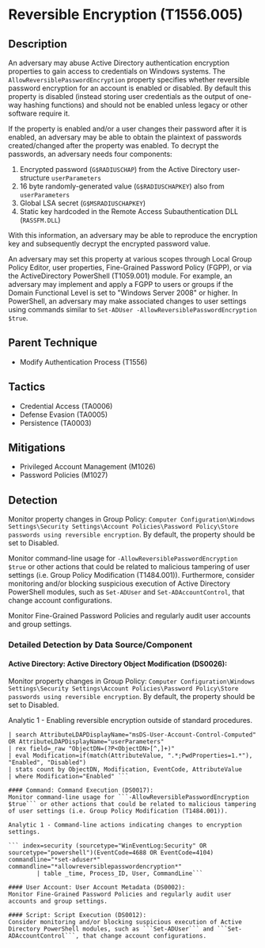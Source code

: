 # Reversible Encryption (T1556.005)

## Description
An adversary may abuse Active Directory authentication encryption properties to gain access to credentials on Windows systems. The ```AllowReversiblePasswordEncryption``` property specifies whether reversible password encryption for an account is enabled or disabled. By default this property is disabled (instead storing user credentials as the output of one-way hashing functions) and should not be enabled unless legacy or other software require it.

If the property is enabled and/or a user changes their password after it is enabled, an adversary may be able to obtain the plaintext of passwords created/changed after the property was enabled. To decrypt the passwords, an adversary needs four components:

1. Encrypted password (```G$RADIUSCHAP```) from the Active Directory user-structure ```userParameters```
2. 16 byte randomly-generated value (```G$RADIUSCHAPKEY```) also from ```userParameters```
3. Global LSA secret (```G$MSRADIUSCHAPKEY```)
4. Static key hardcoded in the Remote Access Subauthentication DLL (```RASSFM.DLL```)

With this information, an adversary may be able to reproduce the encryption key and subsequently decrypt the encrypted password value.

An adversary may set this property at various scopes through Local Group Policy Editor, user properties, Fine-Grained Password Policy (FGPP), or via the ActiveDirectory PowerShell (T1059.001) module. For example, an adversary may implement and apply a FGPP to users or groups if the Domain Functional Level is set to "Windows Server 2008" or higher. In PowerShell, an adversary may make associated changes to user settings using commands similar to ```Set-ADUser -AllowReversiblePasswordEncryption $true```.

## Parent Technique
- Modify Authentication Process (T1556)

## Tactics
- Credential Access (TA0006)
- Defense Evasion (TA0005)
- Persistence (TA0003)

## Mitigations
- Privileged Account Management (M1026)
- Password Policies (M1027)

## Detection
Monitor property changes in Group Policy: ```Computer Configuration\Windows Settings\Security Settings\Account Policies\Password Policy\Store passwords using reversible encryption```. By default, the property should be set to Disabled.

Monitor command-line usage for ```-AllowReversiblePasswordEncryption $true``` or other actions that could be related to malicious tampering of user settings (i.e. Group Policy Modification (T1484.001)). Furthermore, consider monitoring and/or blocking suspicious execution of Active Directory PowerShell modules, such as ```Set-ADUser``` and ```Set-ADAccountControl```, that change account configurations. 

Monitor Fine-Grained Password Policies and regularly audit user accounts and group settings.

### Detailed Detection by Data Source/Component
#### Active Directory: Active Directory Object Modification (DS0026): 
Monitor property changes in Group Policy: ```Computer Configuration\Windows Settings\Security Settings\Account Policies\Password Policy\Store passwords using reversible encryption```. By default, the property should be set to Disabled.

Analytic 1 - Enabling reversible encryption outside of standard procedures.

```index=windows source="WinEventLog:Security" (EventCode=5136 OR EventCode=5137 OR EventCode=5138 OR EventCode=5139)
| search AttributeLDAPDisplayName="msDS-User-Account-Control-Computed" OR AttributeLDAPDisplayName="userParameters"
| rex field=_raw "ObjectDN=(?P<ObjectDN>[^,]+)"
| eval Modification=if(match(AttributeValue, ".*;PwdProperties=1.*"), "Enabled", "Disabled")
| stats count by ObjectDN, Modification, EventCode, AttributeValue
| where Modification="Enabled" ```

#### Command: Command Execution (DS0017): 
Monitor command-line usage for ```-AllowReversiblePasswordEncryption $true``` or other actions that could be related to malicious tampering of user settings (i.e. Group Policy Modification (T1484.001)). 

Analytic 1 - Command-line actions indicating changes to encryption settings.

``` index=security (sourcetype="WinEventLog:Security" OR sourcetype="powershell")(EventCode=4688 OR EventCode=4104) commandline="*set-aduser*" commandline="*allowreversiblepasswordencryption*" 
        | table _time, Process_ID, User, CommandLine```

#### User Account: User Account Metadata (DS0002): 
Monitor Fine-Grained Password Policies and regularly audit user accounts and group settings.

#### Script: Script Execution (DS0012): 
Consider monitoring and/or blocking suspicious execution of Active Directory PowerShell modules, such as ```Set-ADUser``` and ```Set-ADAccountControl```, that change account configurations.

